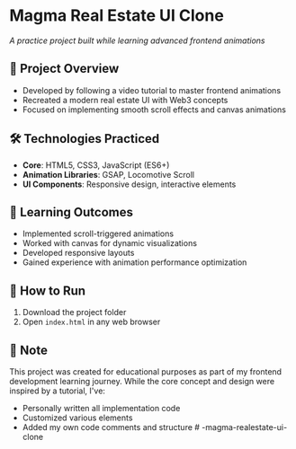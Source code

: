 # Magma Real Estate UI Clone

*A practice project built while learning advanced frontend animations*

## 📝 Project Overview
- Developed by following a video tutorial to master frontend animations
- Recreated a modern real estate UI with Web3 concepts
- Focused on implementing smooth scroll effects and canvas animations

## 🛠 Technologies Practiced
- **Core**: HTML5, CSS3, JavaScript (ES6+)
- **Animation Libraries**: GSAP, Locomotive Scroll
- **UI Components**: Responsive design, interactive elements

## 🎯 Learning Outcomes
- Implemented scroll-triggered animations
- Worked with canvas for dynamic visualizations
- Developed responsive layouts
- Gained experience with animation performance optimization

## 🚀 How to Run
1. Download the project folder
2. Open `index.html` in any web browser

## 📌 Note
This project was created for educational purposes as part of my frontend development learning journey. While the core concept and design were inspired by a tutorial, I've:
- Personally written all implementation code
- Customized various elements
- Added my own code comments and structure
#   - m a g m a - r e a l e s t a t e - u i - c l o n e  
 